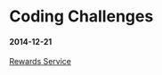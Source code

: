 # Coding Challenges

#### 2014-12-21

[Rewards Service](https://github.com/palf/code_trials/tree/master/rewards_service)

